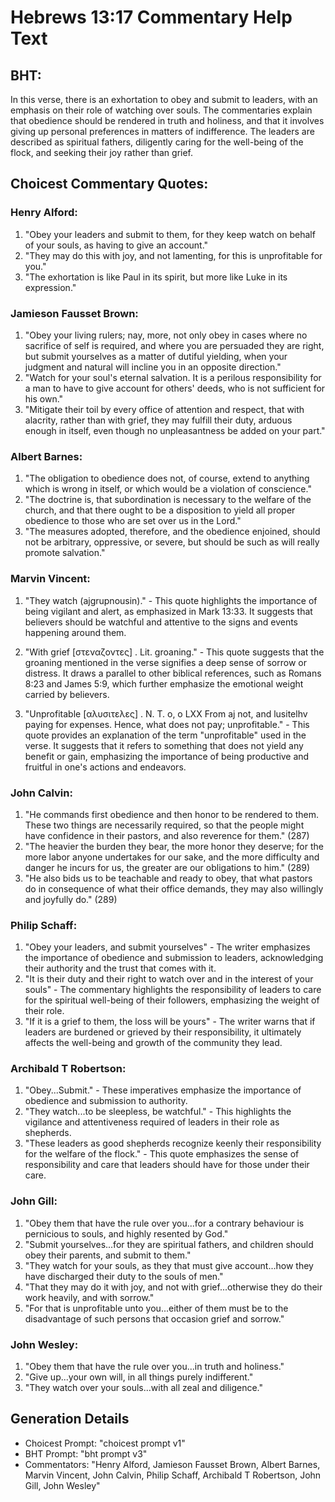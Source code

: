 # Hebrews 13:17 Commentary Help Text

## BHT:
In this verse, there is an exhortation to obey and submit to leaders, with an emphasis on their role of watching over souls. The commentaries explain that obedience should be rendered in truth and holiness, and that it involves giving up personal preferences in matters of indifference. The leaders are described as spiritual fathers, diligently caring for the well-being of the flock, and seeking their joy rather than grief.

## Choicest Commentary Quotes:
### Henry Alford:
1. "Obey your leaders and submit to them, for they keep watch on behalf of your souls, as having to give an account." 
2. "They may do this with joy, and not lamenting, for this is unprofitable for you." 
3. "The exhortation is like Paul in its spirit, but more like Luke in its expression."

### Jamieson Fausset Brown:
1. "Obey your living rulers; nay, more, not only obey in cases where no sacrifice of self is required, and where you are persuaded they are right, but submit yourselves as a matter of dutiful yielding, when your judgment and natural will incline you in an opposite direction."
2. "Watch for your soul's eternal salvation. It is a perilous responsibility for a man to have to give account for others' deeds, who is not sufficient for his own."
3. "Mitigate their toil by every office of attention and respect, that with alacrity, rather than with grief, they may fulfill their duty, arduous enough in itself, even though no unpleasantness be added on your part."

### Albert Barnes:
1. "The obligation to obedience does not, of course, extend to anything which is wrong in itself, or which would be a violation of conscience."
2. "The doctrine is, that subordination is necessary to the welfare of the church, and that there ought to be a disposition to yield all proper obedience to those who are set over us in the Lord."
3. "The measures adopted, therefore, and the obedience enjoined, should not be arbitrary, oppressive, or severe, but should be such as will really promote salvation."

### Marvin Vincent:
1. "They watch (ajgrupnousin)." - This quote highlights the importance of being vigilant and alert, as emphasized in Mark 13:33. It suggests that believers should be watchful and attentive to the signs and events happening around them.

2. "With grief [στεναζοντες] . Lit. groaning." - This quote suggests that the groaning mentioned in the verse signifies a deep sense of sorrow or distress. It draws a parallel to other biblical references, such as Romans 8:23 and James 5:9, which further emphasize the emotional weight carried by believers.

3. "Unprofitable [αλυσιτελες] . N. T. o, o LXX From aj not, and lusitelhv paying for expenses. Hence, what does not pay; unprofitable." - This quote provides an explanation of the term "unprofitable" used in the verse. It suggests that it refers to something that does not yield any benefit or gain, emphasizing the importance of being productive and fruitful in one's actions and endeavors.

### John Calvin:
1. "He commands first obedience and then honor to be rendered to them. These two things are necessarily required, so that the people might have confidence in their pastors, and also reverence for them." (287)
2. "The heavier the burden they bear, the more honor they deserve; for the more labor anyone undertakes for our sake, and the more difficulty and danger he incurs for us, the greater are our obligations to him." (289)
3. "He also bids us to be teachable and ready to obey, that what pastors do in consequence of what their office demands, they may also willingly and joyfully do." (289)

### Philip Schaff:
1. "Obey your leaders, and submit yourselves" - The writer emphasizes the importance of obedience and submission to leaders, acknowledging their authority and the trust that comes with it.
2. "It is their duty and their right to watch over and in the interest of your souls" - The commentary highlights the responsibility of leaders to care for the spiritual well-being of their followers, emphasizing the weight of their role.
3. "If it is a grief to them, the loss will be yours" - The writer warns that if leaders are burdened or grieved by their responsibility, it ultimately affects the well-being and growth of the community they lead.

### Archibald T Robertson:
1. "Obey...Submit." - These imperatives emphasize the importance of obedience and submission to authority.
2. "They watch...to be sleepless, be watchful." - This highlights the vigilance and attentiveness required of leaders in their role as shepherds.
3. "These leaders as good shepherds recognize keenly their responsibility for the welfare of the flock." - This quote emphasizes the sense of responsibility and care that leaders should have for those under their care.

### John Gill:
1. "Obey them that have the rule over you...for a contrary behaviour is pernicious to souls, and highly resented by God."
2. "Submit yourselves...for they are spiritual fathers, and children should obey their parents, and submit to them."
3. "They watch for your souls, as they that must give account...how they have discharged their duty to the souls of men."
4. "That they may do it with joy, and not with grief...otherwise they do their work heavily, and with sorrow."
5. "For that is unprofitable unto you...either of them must be to the disadvantage of such persons that occasion grief and sorrow."

### John Wesley:
1. "Obey them that have the rule over you...in truth and holiness." 
2. "Give up...your own will, in all things purely indifferent." 
3. "They watch over your souls...with all zeal and diligence."


## Generation Details
- Choicest Prompt: "choicest prompt v1"
- BHT Prompt: "bht prompt v3"
- Commentators: "Henry Alford, Jamieson Fausset Brown, Albert Barnes, Marvin Vincent, John Calvin, Philip Schaff, Archibald T Robertson, John Gill, John Wesley"
